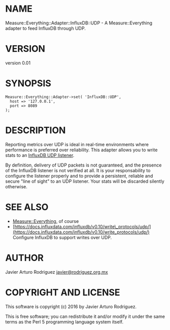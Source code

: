 # NAME

Measure::Everything::Adapter::InfluxDB::UDP - A Measure::Everything adapter to feed InfluxDB through UDP.

# VERSION

version 0.01

# SYNOPSIS

    Measure::Everything::Adapter->set( 'InfluxDB::UDP', 
      host => '127.0.0.1', 
      port => 8089
    );

# DESCRIPTION

Reporting metrics over UDP is ideal in real-time environments where
performance is preferred over reliability. This adapter allows you to write
stats to an
[InfluxDB UDP listener](https://docs.influxdata.com/influxdb/v0.10/write_protocols/udp/).

By definition, delivery of UDP packets is not guaranteed, and the presence of
the InfluxDB listener is not verified at all. It is your responsability to
configure the listener properly and to provide a persistent, reliable and
secure "line of sight" to an UDP listener. Your stats will be discarded
silently otherwise.

# SEE ALSO

- [Measure::Everything](https://metacpan.org/pod/Measure::Everything), of course
- [https://docs.influxdata.com/influxdb/v0.10/write\_protocols/udp/](https://docs.influxdata.com/influxdb/v0.10/write_protocols/udp/) Configure InfluxDB to support writes over UDP.

# AUTHOR

Javier Arturo Rodriguez <javier@rodriguez.org.mx>

# COPYRIGHT AND LICENSE

This software is copyright (c) 2016 by Javier Arturo Rodriguez.

This is free software; you can redistribute it and/or modify it under
the same terms as the Perl 5 programming language system itself.
